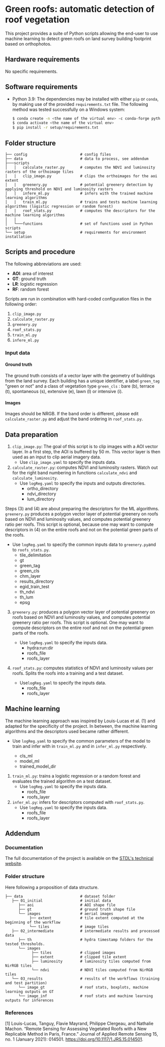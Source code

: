# Green roofs: automatic detection of roof vegetation <!--, vegetation type and covered surface-->

This project provides a suite of Python scripts allowing the end-user to use machine learning to detect green roofs on land survey building footprint based on orthophotos. 

## Hardware requirements

No specific requirements. 

## Software requirements

* Python 3.9: The dependencies may be installed with either `pip` or `conda`, by making use of the provided `requirements.txt` file. The following method was tested successfully on a Windows system: 

    ```bash
    $ conda create -n <the name of the virtual env> -c conda-forge python=3.9 gdal
    $ conda activate <the name of the virtual env>
    $ pip install -r setup/requirements.txt
    ```

## Folder structure

```
├── config                        # config files
├── data                          # data to process, see addendum
├───scripts
│   │   calculate_raster.py       # computes the NDVI and luminosity rasters of the orthoimage tiles 
│   |   clip_image.py             # clips the orthoimages for the aoi extent 
│   |   greenery.py               # potential greenery detection by applying threshold on NDVI and luminosity rasters
│   |   infere_ml.py              # infers with the trained machine learning algorithms
│   |   train_ml.py               # trains and tests machine learning algorithms (logistic regression or random forest)
│   |   roof_stats.py             # computes the descriptors for the machine learning algorithms
│   |   
│   └───functions                 # set of functions used in Python scripts
└── setup                         # requirements for environment installation
```

## Scripts and procedure

The following abbreviations are used:

* **AOI**: area of interest
* **GT**: ground truth
* **LR**: logistic regression
* **RF**: random forest

Scripts are run in combination with hard-coded configuration files in the following order: 

1. `clip_image.py`
2. `calculate_raster.py`
3. `greenery.py`
4. `roof_stats.py`
5. `train_ml.py`
6. `infere_ml.py`

### Input data 

#### Ground truth 

The ground truth consists of a vector layer with the geometry of buildings from the land survey. Each building has a unique identifier, a label `green_tag` "green or not" and a class of vegetation type `green_cls` : bare (b), terrace (t), spontaneous (s), extensive (e), lawn (l) or intensive (i).

#### Images

Images should be NRGB. If the band order is different, please edit `calculate_raster.py` and adjust the band ordering in `roof_stats.py`.


## Data preparation
1. `clip_image.py`: The goal of this script is to clip images with a AOI vector layer. In a first step, the AOI is buffered by 50 m. This vector layer is then used as an input to clip aerial imagery data.
	* Use `clip_image.yaml` to specify the inputs data. 
2. `calculate_raster.py`: computes NDVI and luminosity rasters. Watch out for the right band numbering in functions `calculate_ndvi` and `calculate_luminosity`. 
	* Use `logReg.yaml` to specify the inputs and outputs directories.
      * ortho_directory
      * ndvi_directory
      * lum_directory

Steps (3) and (4) are about preparing the descriptors for the ML algorithms. `greenery.py` produces a polygon vector layer of potential greenery on roofs based on NDVI and luminosity values, and computes potential greenery ratio per roofs. This script is optional, because one may want to compute descriptors in (4) on the entire roofs and not on the potential green parts of the roofs.
 * Use `logReg.yaml` to specify the common inputs data to `greenery.py`and to `roofs_stats.py`.
      * tile_delimitation
      * gt
      * green_tag
      * green_cls
      * chm_layer
      * results_directory
      * egid_train_test
      * th_ndvi
      * th_lum 
      * epsg
3. `greenery.py`: produces a polygon vector layer of potential greenery on roofs based on NDVI and luminosity values, and computes potential greenery ratio per roofs. This script is optional. One may want to compute descriptors on the entire roof and not on the potential green parts of the roofs.
	* Use `logReg.yaml` to specify the inputs data.
      * hydra:run:dir
      * roofs_file
      * roofs_layer

4. `roof_stats.py`: computes statistics of NDVI and luminosity values per roofs. Splits the roofs into a training and a test dataset. 
	* Use`logReg.yaml` to specify the inputs data.
      * roofs_file
      * roofs_layer


## Machine learning
The machine learning approach was inspired by Louis-Lucas et al. (1) and adapted for the specificity of the project. In between, the machine learning algorithms and the descriptors used became rather different. 
 * Use `logReg.yaml` to specify the common parameters of the model to train and infer with in `train_ml.py` and in `infer_ml.py` respectively.

      * cls_ml
      * model_ml
      * trained_model_dir

1. `train_ml.py`: trains a logistic regression or a random forest and evaluates the trained algorithm on a test dataset. 
	* Use `logReg.yaml` to specify the inputs data.
         * roofs_file
         * roofs_layer
2. `infer_ml.py`: infers for descriptors computed with `roof_stats.py`. 
      * Use `logReg.yaml` to specify the inputs data.    
        * roofs_file
        * roofs_layer

## Addendum

### Documentation
The full documentation of the project is available on the [STDL's technical website](https://tech.stdl.ch/PROJ-VEGROOFS/).

### Folder structure 
Here following a proposition of data structure.

```
├── data                          # dataset folder
   ├── 01_initial                 # initial data 
      ├── aoi                     # AOI shape file
      ├── gt                      # ground truth shape file
      └── images                  # aerial images
           ├── extent             # tile extent computed at the beginning of the workflow
           └── tiles              # image tiles
   ├── 02_intermediate            # intermediate results and processed data
      ├── th                      # hydra timestamp folders for the tested thresholds. 
      └── images
            ├── tiles             # clipped images
            ├── extent            # clipped tile extent 
            ├── luminosity        # luminosity tiles computed from NirRGB tiles
            └── ndvi              # NDVI tiles computed from NirRGB tiles
   └── 03_results                 # results of the workflows (training and test partition)
      └── image_gt                # roof stats, boxplots, machine learning outputs on GT
      └── image_inf               # roof stats and machine learning outputs for inferences
```

### References
[1] Louis-Lucas, Tanguy, Flavie Mayrand, Philippe Clergeau, and Nathalie Machon. “Remote Sensing for Assessing Vegetated Roofs with a New Replicable Method in Paris, France.” Journal of Applied Remote Sensing 15, no. 1 (January 2021): 014501. https://doi.org/10.1117/1.JRS.15.014501.
